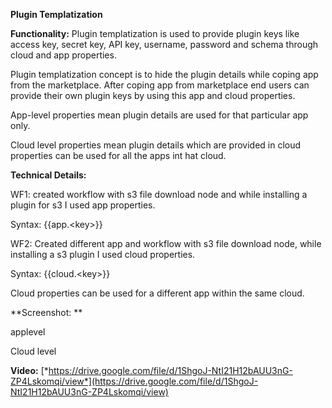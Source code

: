 **Plugin Templatization**

**Functionality:** Plugin templatization is used to provide plugin keys
like access key, secret key, API key, username, password and schema
through cloud and app properties.

Plugin templatization concept is to hide the plugin details while coping
app from the marketplace. After coping app from marketplace end users
can provide their own plugin keys by using this app and cloud
properties.

App-level properties mean plugin details are used for that particular
app only.

Cloud level properties mean plugin details which are provided in cloud
properties can be used for all the apps int hat cloud.

**Technical Details:**

WF1: created workflow with s3 file download node and while installing a
plugin for s3 I used app properties.

Syntax: {{app.&lt;key&gt;}}

WF2: Created different app and workflow with s3 file download node,
while installing a s3 plugin I used cloud properties.

Syntax: {{cloud.&lt;key&gt;}}

Cloud properties can be used for a different app within the same cloud.

**Screenshot: **

applevel



Cloud level



**Video:**
[*https://drive.google.com/file/d/1ShgoJ-NtI21H12bAUU3nG-ZP4Lskomqi/view*](https://drive.google.com/file/d/1ShgoJ-NtI21H12bAUU3nG-ZP4Lskomqi/view)
